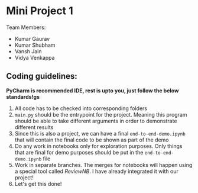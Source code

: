 # Mini Project 1

Team Members:

+ Kumar Gaurav
+ Kumar Shubham
+ Vansh Jain
+ Vidya Venkappa

## Coding guidelines:

**PyCharm is recommended IDE, rest is upto you, just follow the below standards!gs**

1. All code has to be checked into corresponding folders
2. ```main.py``` should be the entrypoint for the project. Meaning this program should be able to take different
   arguments in order to demonstrate different results
3. Since this is also a project, we can have a final ```end-to-end-demo.ipynb``` that will contain the final code to be
   shown as part of the demo
4. Do any work in notebooks only for exploration purposes. Only things that are final for demo purposes should be put in
   the ```end-to-end-demo.ipynb``` file
5. Work in separate branches. The merges for notebooks will happen using a special tool called *ReviewNB*. I have
   already integrated it with our project!
6. Let's get this done!